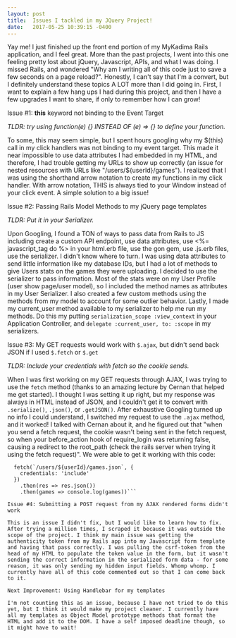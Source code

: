```yaml
---
layout: post
title:  Issues I tackled in my JQuery Project!
date:   2017-05-25 10:39:15 -0400
---
```



Yay me! I just finished up the front end portion of my MyKadima Rails application, and I feel great. More than the past projects, I went into this one feeling pretty lost about jQuery, Javascript, APIs, and what I was doing. I missed Rails, and wondered "Why am I writing all of this code just to save a few seconds on a page reload?". Honestly, I can't say that I'm a convert, but I definitely understand these topics A LOT more than I did going in. First, I want to explain a few hang ups I had during this project, and then I have a few upgrades I want to share, if only to remember how I can grow!

Issue #1: **this** keyword not binding to the Event Target

*TLDR: try using function(e) {} INSTEAD OF (e) => {} to define your function.*

To some, this may seem simple, but I spent hours googling why my $(this) call in my click handlers was not binding to my event target. This made it near impossible to use data attributes I had embedded in my HTML, and therefore, I had trouble getting my URLs to show up correctly (an issue for nested resources with URLs like "/users/${userId}/games"). I realized that I was using the shorthand arrow notation to create my functions in my click handler. With arrow notation, THIS is always tied to your Window instead of your click event. A simple solution to a big issue!


Issue #2: Passing Rails Model Methods to my jQuery page templates

*TLDR: Put it in your Serializer.*

Upon Googling, I found a TON of ways to pass data from Rails to JS including create a custom API endpoint, use data attributes, use <%= javascript_tag do %> in your html.erb file, use the gon gem, use .js.erb files, use the serializer. I didn't know where to turn. I was using data attributes to send little information like my database IDs, but I had a lot of methods to give Users stats on the games they were uploading. I decided to use the serializer to pass information. Most of the stats were on my User Profile (user show page/user model), so I included the method names as attributes in my User Serializer. I also created a few custom methods using the methods from my model to account for some outlier behavior. Lastly, I made my current_user method available to my serializer to help me run my methods. Do this my putting `serialization_scope :view_context` in your Application Controller, and `delegate :current_user, to: :scope` in my serializers. 

Issue #3: My GET requests would work with `$.ajax`, but didn't send back JSON if I used `$.fetch` or `$.get`

*TLDR: Include your credentials with fetch so the cookie sends.*

When I was first working on my GET requests through AJAX, I was trying to use the `fetch` method (thanks to an amazing lecture by Cernan that helped me get started). I thought I was setting it up right, but my response was always in HTML instead of JSON, and I couldn't get it to convert with `.serialize()`, `.json()`, or `.getJSON()`. After exhaustive Googling turned up no info I could understand, I switched my request to use the `.ajax` method, and it worked! I talked with Cernan about it, and he figured out that "when you send a fetch request, the cookie wasn't being sent in the fetch request, so when your before_action hook of require_login was returning false, causing a redirect to the root_path (check the rails server when trying it using the fetch request)". We were able to get it working with this code: 

```const getGames = (userId) => {
  fetch(`/users/${userId}/games.json`, {
    credentials: 'include'
  })
    .then(res => res.json())
    .then(games => console.log(games))```
		
Issue #4: Submitting a POST request from my AJAX rendered forms didn't work

This is an issue I didn't fix, but I would like to learn how to fix. After trying a million times, I scraped it because it was outside the scope of the project. I think my main issue was getting the authenticity token from my Rails app into my Javascript form template and having that pass correctly. I was pulling the csrf-token from the head of my HTML to populate the token value in the form, but it wasn't sending the correct information in the serialized form data - for some reason, it was only sending my hidden input fields. Whomp whomp. I currently have all of this code commented out so that I can come back to it. 

Next Improvement: Using Handlebar for my templates

I'm not counting this as an issue, because I have not tried to do this yet, but I think it would make my project cleaner. I currently have all my templates as Object Model prototype methods that format the HTML and add it to the DOM. I have a self imposed deadline though, so it might have to wait!
		
		


